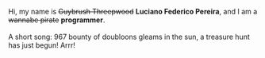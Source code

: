 Hi, my name is ~~Guybrush Threepwood~~ **Luciano Federico Pereira**, and I am a ~~wannabe pirate~~ **programmer**.<br><br>A short song: 967 bounty of doubloons gleams in the sun, a treasure hunt has just begun! Arrr!
